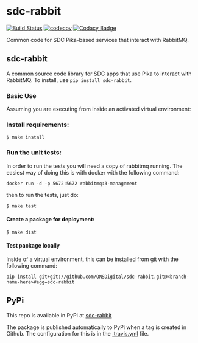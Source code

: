 # sdc-rabbit

[![Build Status](https://travis-ci.org/ONSdigital/sdc-rabbit.svg?branch=master)](https://travis-ci.org/ONSdigital/sdc-rabbit)
[![codecov](https://codecov.io/gh/ONSdigital/sdc-rabbit/branch/master/graph/badge.svg)](https://codecov.io/gh/ONSdigital/sdc-rabbit)
[![Codacy Badge](https://api.codacy.com/project/badge/Grade/043810e79dac47759cc661361a8af12b)](https://www.codacy.com/app/ONS/sdc-rabbit?utm_source=github.com&amp;utm_medium=referral&amp;utm_content=ONSdigital/sdc-rabbit&amp;utm_campaign=Badge_Grade)

Common code for SDC Pika-based services that interact with RabbitMQ.

## sdc-rabbit

A common source code library for SDC apps that use Pika to interact with RabbitMQ.
To install, use `pip install sdc-rabbit`.

### Basic Use

Assuming you are executing from inside an activated virtual environment:

### Install requirements:

```
$ make install
```

### Run the unit tests:

In order to run the tests you will need a copy of rabbitmq running.  The easiest way of doing this is with docker with the following command:

```
docker run -d -p 5672:5672 rabbitmq:3-management
```

then to run the tests, just do:

```
$ make test
```

#### Create a package for deployment:

```
$ make dist
```

#### Test package locally

Inside of a virtual environment, this can be installed from git with the following command:
```
pip install git+git://github.com/ONSDigital/sdc-rabbit.git@<branch-name-here>#egg=sdc-rabbit
```


## PyPi

This repo is available in PyPi at [sdc-rabbit](https://pypi.python.org/pypi/sdc-rabbit)

The package is published automatically to PyPi when a tag is created in Github. The configuration for this is in the
[.travis.yml](.travis.yml) file.
